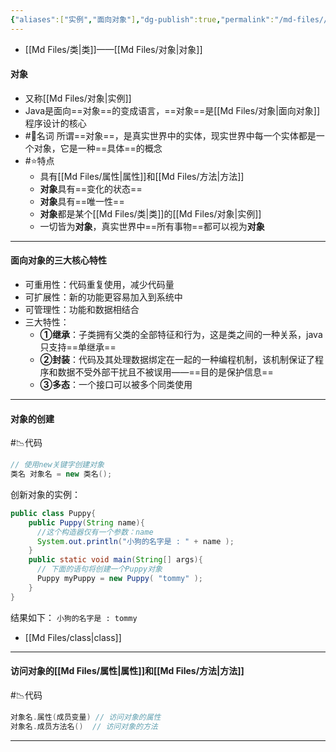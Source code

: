 ```yaml
---
{"aliases":["实例","面向对象"],"dg-publish":true,"permalink":"/md-files//","dgPassFrontmatter":true}
---
```


- [[Md Files/类\|类]]——[[Md Files/对象\|对象]] 
#### 对象
- 又称[[Md Files/对象\|实例]]
- Java是面向==对象==的变成语言，==对象==是[[Md Files/对象\|面向对象]]程序设计的核心
- #📗名词 所谓==对象==，是真实世界中的实体，现实世界中每一个实体都是一个对象，它是一种==具体==的概念 
- #⭐️特点 
	- 具有[[Md Files/属性\|属性]]和[[Md Files/方法\|方法]] 
	- **对象**具有==变化的状态==
	- **对象**具有==唯一性==
	- **对象**都是某个[[Md Files/类\|类]]的[[Md Files/对象\|实例]] 
	- 一切皆为**对象**，真实世界中==所有事物==都可以视为**对象** 
---
#### 面向对象的三大核心特性
- 可重用性：代码重复使用，减少代码量
- 可扩展性：新的功能更容易加入到系统中
- 可管理性：功能和数据相结合
- 三大特性：
	- **①继承**：子类拥有父类的全部特征和行为，这是类之间的一种关系，java只支持==单继承==
	- **②封装**：代码及其处理数据绑定在一起的一种编程机制，该机制保证了程序和数据不受外部干扰且不被误用——==目的是保护信息==
	- **③多态**：一个接口可以被多个同类使用
---
#### 对象的创建 
#📉代码 
```java
// 使用new关键字创建对象
类名 对象名 = new 类名();
```

创新对象的实例：
```java
public class Puppy{
	public Puppy(String name){
      //这个构造器仅有一个参数：name
      System.out.println("小狗的名字是 : " + name ); 
	}
	public static void main(String[] args){
      // 下面的语句将创建一个Puppy对象
      Puppy myPuppy = new Puppy( "tommy" );
	}
}
```
结果如下：
`小狗的名字是 : tommy`
- [[Md Files/class\|class]] 
---
#### 访问对象的[[Md Files/属性\|属性]]和[[Md Files/方法\|方法]] 
#📉代码 
```java
对象名.属性(成员变量) // 访问对象的属性
对象名.成员方法名()  // 访问对象的方法 
```
---
